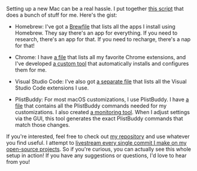 Setting up a new Mac can be a real hassle. I put together [this script](https://github.com/8ta4/chezmoi/blob/60ab9d48c328362f72d6cd79bac0b1fa35a23eaa/install.sh) that does a bunch of stuff for me. Here's the gist:

- Homebrew: I've got a [Brewfile](https://github.com/8ta4/chezmoi/blob/60ab9d48c328362f72d6cd79bac0b1fa35a23eaa/Brewfile) that lists all the apps I install using Homebrew. They say there's an app for everything. If you need to research, there's an app for that. If you need to recharge, there's a nap for that!

- Chrome: I have [a file](https://github.com/8ta4/chezmoi/blob/60ab9d48c328362f72d6cd79bac0b1fa35a23eaa/extension.sh) that lists all my favorite Chrome extensions, and I've developed [a custom tool](https://github.com/8ta4/extension) that automatically installs and configures them for me.

- Visual Studio Code: I've also got [a separate file](https://github.com/8ta4/chezmoi/blob/60ab9d48c328362f72d6cd79bac0b1fa35a23eaa/code.sh) that lists all the Visual Studio Code extensions I use.

- PlistBuddy: For most macOS customizations, I use PlistBuddy. I have [a file](https://github.com/8ta4/chezmoi/blob/60ab9d48c328362f72d6cd79bac0b1fa35a23eaa/preferences.sh) that contains all the PlistBuddy commands needed for my customizations. I also created [a monitoring tool](https://github.com/8ta4/plist). When I adjust settings via the GUI, this tool generates the exact PlistBuddy commands that match those changes.

If you're interested, feel free to check out [my repository](https://github.com/8ta4/chezmoi) and use whatever you find useful. I attempt to [livestream every single commit I make on my open-source projects](https://www.youtube.com/@8ta4/streams). So if you're curious, you can actually see this whole setup in action! If you have any suggestions or questions, I'd love to hear from you!
